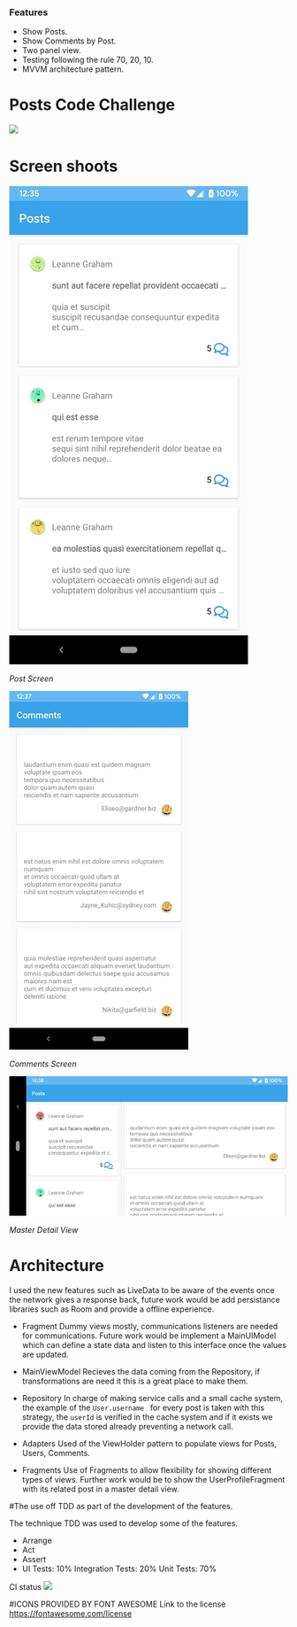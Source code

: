 ### Features

- Show Posts.
- Show Comments by Post.
- Two panel view.
- Testing  following the rule 70, 20, 10.
- MVVM architecture pattern.

# Posts Code Challenge

![](https://api.adorable.io/avatars/285/abott@adorable.png)


# Screen shoots 
![Alt text](app/src/screenshots/Posts.jpg?raw=true "Post Screen")

*Post Screen*

![](app/src/screenshots/COmments.jpg?raw=true "Comments Screen")

*Comments Screen*

![](app/src/screenshots/MasterDetail.jpg?traw=true "Master Detail")

*Master Detail View*

# Architecture

I used the new features such as LiveData to be aware of the events once the network gives a response back, future work would be add persistance libraries such as Room and provide a offline experience.

- Fragment 
  Dummy views mostly, communications listeners are needed for communications.
Future work would be implement a MainUIModel which can define a state data and listen to this interface once the values are updated.
  
- MainViewModel 
Recieves the data coming from the Repository, if transformations are need it this is a great place to make them.
  
- Repository 
In charge of making service calls and a small cache system, the example of the `User.username ` for every post is taken with this strategy, the `userId` is verified in the cache system and if it exists we provide the data stored already preventing a network call.

- Adapters 
Used of the ViewHolder pattern to populate views for Posts, Users, Comments.

- Fragments
Use of Fragments to allow flexibility for showing different types of views. 
Further work would be to show the UserProfileFragment with its related post in a master detail view.

#The use off TDD as part of the development of the features.

The technique TDD was used to develop some of the features.
- Arrange
- Act
- Assert
- UI Tests: 10% Integration Tests: 20% Unit Tests: 70%

CI status
![](https://travis-ci.com/simplekjl/TDDKT.svg?token=byDRpxJMeyFHQg8a28sg&branch=master)


#ICONS PROVIDED BY FONT AWESOME
Link to the license
https://fontawesome.com/license
